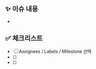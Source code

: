 <!-- - 
❗️ 이슈 제목은 아래의 형식을 맞춰주세요 
- [FEAT] : 기능 추가
- [FIX] : 에러 수정, 버그 수정
- [CHORE] : gradle 세팅, 위의 것 이외에 거의 모든 것
- [DOCS] : README, 문서
- [REFACTOR] : 코드 리펙토링 (기능 변경 없이 코드만 수정할 때)
- [MODIFY] : 코드 수정 (기능의 변화가 있을 때)
-->

## ✨ 이슈 내용

-

## ✅ 체크리스트

- [ ] Assignees / Labels / Milestone 선택
- [ ] 
- [ ] 
